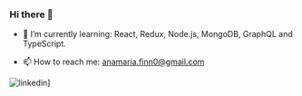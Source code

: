 ### Hi there 👋

- 🌱 I’m currently learning: React, Redux, Node.js, MongoDB, GraphQL and TypeScript.

- 📫 How to reach me: anamaria.finn0@gmail.com

![linkedin](https://img.shields.io/badge/LinkedIn-000000?style=for-the-badge&logo=LinkedIn&logoColor=blue)]




<!--
**acamaras0/acamaras0** is a ✨ _special_ ✨ repository because its `README.md` (this file) appears on your GitHub profile.

Here are some ideas to get you started:

- 🔭 I’m currently working on ...
- 🌱 I’m currently learning ...
- 👯 I’m looking to collaborate on ...
- 🤔 I’m looking for help with ...
- 💬 Ask me about ...
- 📫 How to reach me: ...
- 😄 Pronouns: ...
- ⚡ Fun fact: ...
-->
